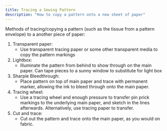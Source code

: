 ```yaml
---
title: Tracing a Sewing Pattern
description: "How to copy a pattern onto a new sheet of paper"
---
```

Methods of tracing/copying a pattern (such as the tissue from a pattern envelope) to a another piece of paper:
1. Transparent paper:
    - Use transparent tracing paper or some other transparent media to copy the pattern markings
2. Lightbox:
    - Illuminate the pattern from behind to show through on the main paper. Can tape pieces to a sunny window to substitute for light box
3. Sharpie Bleedthrough:
    - Place pattern on top of main paper and trace with permanent marker, allowing the ink to bleed through onto the main paper.
4. Tracing wheel:
    - Use a tracing wheel and enough pressure to transfer pin prick markings to the underlying main paper, and sketch in the lines afterwards. Alternatively, use tracing paper to transfer.
5. Cut and trace:
    - Cut out the pattern and trace onto the main paper, as you would on fabric.


